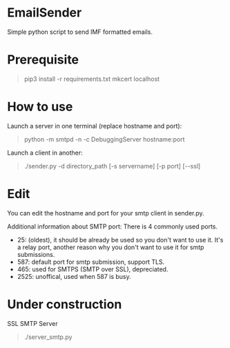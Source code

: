 # EmailSender
Simple python script to send IMF formatted emails.

# Prerequisite
> pip3 install -r requirements.txt
> mkcert localhost

# How to use
Launch a server in one terminal (replace hostname and port):
> python -m smtpd -n -c DebuggingServer hostname:port

Launch a client in another:
> ./sender.py -d directory_path [-s servername] [-p port] [--ssl]

# Edit
You can edit the hostname and port for your smtp client in sender.py.

Additional information about SMTP port:
There is 4 commonly used ports.
 - 25: (oldest), it should be already be used so you don't want to use it.
   It's a relay port, another reason why you don't want to use it for smtp submissions.
 - 587: default port for smtp submission, support TLS.
 - 465: used for SMTPS (SMTP over SSL), depreciated.
 - 2525: unoffical, used when 587 is busy.

# Under construction
SSL SMTP Server
> ./server_smtp.py

